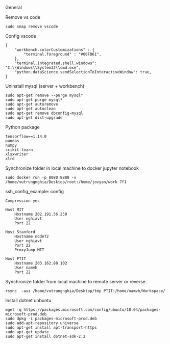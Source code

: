 General

Remove vs code
```
sudo snap remove vscode
```

Config vscode
```
{
    "workbench.colorCustomizations" : {
        "terminal.foreground" : "#00FD61",
    },
    "terminal.integrated.shell.windows": "C:\\Windows\\System32\\cmd.exe",
    "python.dataScience.sendSelectionToInteractiveWindow": true,
}
```

Uninstall mysql (server + workbench)
```
sudo apt-get remove --purge mysql*
sudo apt-get purge mysql*
sudo apt-get autoremove
sudo apt-get autoclean
sudo apt-get remove dbconfig-mysql
sudo apt-get dist-upgrade

```

Python package
```
tensorflow==1.14.0
pandas
numpy
scikit-learn
xlsxwriter
xlrd
```

Synchronize folder in local machine to docker jupyter notebook
```
sudo docker run -p 8080:8888 -v /home/vutrungnghia/Desktop/root:/home/jovyan/work 7f1
```

ssh_config_example: config
```
Compression yes

Host MIT
    Hostname 202.191.56.250
    User nghiavt
    Port 22

Host Stanford
    Hostname node72
    User nghiavt
    Port 22
    ProxyJump MIT

Host PTIT
    Hostname 203.162.88.102
    User namvh
    Port 22
```
Synchronize folder from local machine to remote server or reverse.
```
rsync  -avz /home/vutrungnghia/Desktop/tmp PTIT:/home/namvh/Workspace/
```
Install dotnet unbuntu
```
wget -q https://packages.microsoft.com/config/ubuntu/18.04/packages-microsoft-prod.deb
sudo dpkg -i packages-microsoft-prod.deb
sudo add-apt-repository universe
sudo apt-get install apt-transport-https
sudo apt-get update
sudo apt-get install dotnet-sdk-2.2
```
